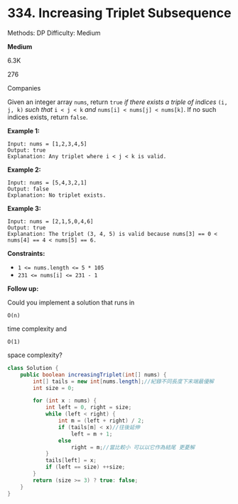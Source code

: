 # 334. Increasing Triplet Subsequence

Methods: DP
Difficulty: Medium

**Medium**

6.3K

276

Companies

Given an integer array `nums`, return `true` *if there exists a triple of indices* `(i, j, k)` *such that* `i < j < k` *and* `nums[i] < nums[j] < nums[k]`. If no such indices exists, return `false`.

**Example 1:**

```
Input: nums = [1,2,3,4,5]
Output: true
Explanation: Any triplet where i < j < k is valid.

```

**Example 2:**

```
Input: nums = [5,4,3,2,1]
Output: false
Explanation: No triplet exists.

```

**Example 3:**

```
Input: nums = [2,1,5,0,4,6]
Output: true
Explanation: The triplet (3, 4, 5) is valid because nums[3] == 0 < nums[4] == 4 < nums[5] == 6.

```

**Constraints:**

- `1 <= nums.length <= 5 * 105`
- `231 <= nums[i] <= 231 - 1`

**Follow up:**

Could you implement a solution that runs in

```
O(n)
```

time complexity and

```
O(1)
```

space complexity?

```java
class Solution {
    public boolean increasingTriplet(int[] nums) {
		int[] tails = new int[nums.length];//紀錄不同長度下末端最優解
		int size = 0;

		for (int x : nums) {
			int left = 0, right = size;
			while (left < right) {
				int m = (left + right) / 2;
				if (tails[m] < x)//往後延伸
					left = m + 1;
				else
					right = m;//當比較小 可以以它作為結尾 更憂解
			}
			tails[left] = x;
			if (left == size) ++size;
		}
		return (size >= 3) ? true: false;  
    }
}
```